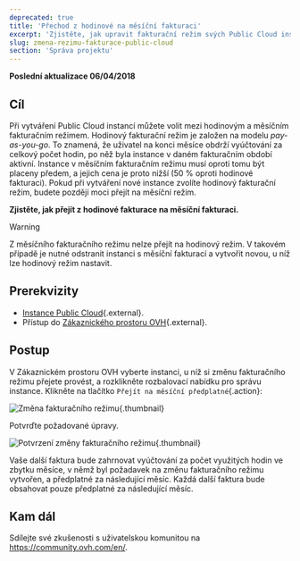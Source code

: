 ```yaml
---
deprecated: true
title: 'Přechod z hodinové na měsíční fakturaci'
excerpt: 'Zjistěte, jak upravit fakturační režim svých Public Cloud instancí'
slug: zmena-rezimu-fakturace-public-cloud
section: 'Správa projektu'
---
```


**Poslední aktualizace 06/04/2018**

## Cíl

Při vytváření Public Cloud instancí můžete volit mezi hodinovým a měsíčním fakturačním režimem. Hodinový fakturační režim je založen na modelu *pay-as-you-go*. To znamená, že uživatel na konci měsíce obdrží vyúčtování za celkový počet hodin, po něž byla instance v daném fakturačním období aktivní. Instance v měsíčním fakturačním režimu musí oproti tomu být placeny předem, a jejich cena je proto nižší (50 % oproti hodinové fakturaci). Pokud při vytváření nové instance zvolíte hodinový fakturační režim, budete později moci přejít na měsíční režim.

**Zjistěte, jak přejít z hodinové fakturace na měsíční fakturaci.**

> [!warning]
>
> Z měsíčního fakturačního režimu nelze přejít na hodinový režim. V takovém případě je nutné odstranit instanci s měsíční fakturací a vytvořit novou, u níž lze hodinový režim nastavit.
>

## Prerekvizity

- [Instance Public Cloud](https://www.ovh.cz/public-cloud/instances/){.external}.
- Přístup do [Zákaznického prostoru OVH](https://www.ovh.com/auth/?action=gotomanager){.external}.

## Postup

V Zákaznickém prostoru OVH vyberte instanci, u níž si změnu fakturačního režimu přejete provést, a rozklikněte rozbalovací nabídku pro správu instance. Klikněte na tlačítko `Přejít na měsíční předplatné`{.action}:

![Změna fakturačního režimu](images/1_swich_to_monthly_sub.png){.thumbnail}

Potvrďte požadované úpravy.

![Potvrzení změny fakturačního režimu](images/2_switch_to_monthly_confirm.png){.thumbnail}

Vaše další faktura bude zahrnovat vyúčtování za počet využitých hodin ve zbytku měsíce, v němž byl požadavek na změnu fakturačního režimu vytvořen, a předplatné za následující měsíc. Každá další faktura bude obsahovat pouze předplatné za následující měsíc. 

## Kam dál

Sdílejte své zkušenosti s uživatelskou komunitou na <https://community.ovh.com/en/>.